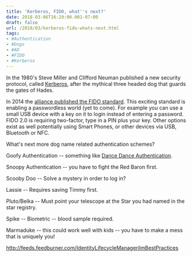```yaml
---
title: 'Kerberos, FIDO, what''s next?'
date: 2018-03-06T16:29:00.001-07:00
draft: false
url: /2018/03/kerberos-fido-whats-next.html
tags: 
- #Authentication
- #Dogs
- #AD
- #FIDO
- #Kerberos
---
```


In the 1980's Steve Miller and Clifford Neuman published a new security protocol, called [Kerberos](https://en.wikipedia.org/wiki/Kerberos_(protocol)), after the mythical three headed dog that guards the gates of Hades.  
  
In 2014 the [alliance published the FIDO standard](https://en.wikipedia.org/wiki/FIDO_Alliance). This exciting standard is enabling a passwordless world (yet to come). For example you can use a small USB device with a key on it to login instead of entering a password. FIDO 2.0 is requiring two-factor, type in a PIN plus your key. Other options exist as well potentially using Smart Phones, or other devices via USB, Bluetooth or NFC.  
  
What's next more dog name related authentication schemes?  
  
Goofy Authentication -- something like [Dance Dance Authentication](https://www.youtube.com/watch?v=VgC4b9K-gYU).  
  
Snoopy Authentication -- you have to fight the Red Baron first.  
  
Scooby Doo -- Solve a mystery in order to log in?  
  
Lassie -- Requires saving Timmy first.  
  
Pluto/Belka -- Must point your telescope at the Star you had named in the star registry.  
  
Spike -- Biometric -- blood sample required.  
  
Marmaduke -- this could work well with kids -- you have to make a mess that is uniquely you!  
  
  
  
  
  

http://feeds.feedburner.com/IdentityLifecycleManagerilmBestPractices